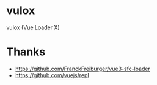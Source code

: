 # vulox

vulox (Vue Loader X)

# Thanks

- https://github.com/FranckFreiburger/vue3-sfc-loader
- https://github.com/vuejs/repl
